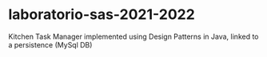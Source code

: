 # laboratorio-sas-2021-2022
Kitchen Task Manager implemented using Design Patterns in Java, linked to a persistence (MySql DB)
